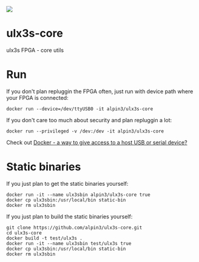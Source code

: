 [![](https://images.microbadger.com/badges/image/alpin3/ulx3s-core.svg)](https://microbadger.com/images/alpin3/ulx3s-core "Get your own image badge on microbadger.com")

# ulx3s-core

ulx3s FPGA - core utils

# Run

If you don't plan repluggin the FPGA often, just run with device path where your FPGA is connected:

```
docker run --device=/dev/ttyUSB0 -it alpin3/ulx3s-core
```

If you don't care too much about security and plan repluggin a lot:

```
docker run --privileged -v /dev:/dev -it alpin3/ulx3s-core
```

Check out [Docker - a way to give access to a host USB or serial device?](https://stackoverflow.com/questions/24225647/docker-a-way-to-give-access-to-a-host-usb-or-serial-device)

# Static binaries

If you just plan to get the static binaries yourself:
```
docker run -it --name ulx3sbin alpin3/ulx3s-core true
docker cp ulx3sbin:/usr/local/bin static-bin
docker rm ulx3sbin
```

If you just plan to build the static binaries yourself:
```
git clone https://github.com/alpin3/ulx3s-core.git
cd ulx3s-core
docker build -t test/ulx3s .
docker run -it --name ulx3sbin test/ulx3s true
docker cp ulx3sbin:/usr/local/bin static-bin
docker rm ulx3sbin
```





